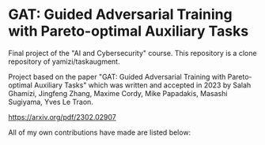 # GAT: Guided Adversarial Training with Pareto-optimal Auxiliary Tasks

Final project of the "AI and Cybersecurity" course. This repository is a clone repository of yamizi/taskaugment.


Project based on the paper "GAT: Guided Adversarial Training with Pareto-optimal Auxiliary Tasks" which was written and accepted in 2023 by 
Salah Ghamizi, Jingfeng Zhang, Maxime Cordy, Mike Papadakis, Masashi Sugiyama, Yves Le Traon.

https://arxiv.org/pdf/2302.02907

All of my own contributions have made are listed below:
